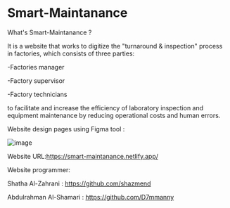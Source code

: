 # Smart-Maintanance
What's Smart-Maintanance ?

It is a website that works to digitize the "turnaround & inspection" process in factories, which consists of three parties:

-Factories manager

-Factory supervisor

-Factory technicians


to facilitate and increase the efficiency of laboratory inspection and equipment maintenance by reducing operational costs and human errors.





Website design pages using Figma tool :

![image](https://github.com/D7mmanny/Smart-Maintanance/assets/107875162/859aa6cb-40b4-46d3-b808-3f812d640c73)

Website URL:https://smart-maintanance.netlify.app/



Website programmer:


Shatha Al-Zahrani : https://github.com/shazmend


Abdulrahman Al-Shamari : https://github.com/D7mmanny
